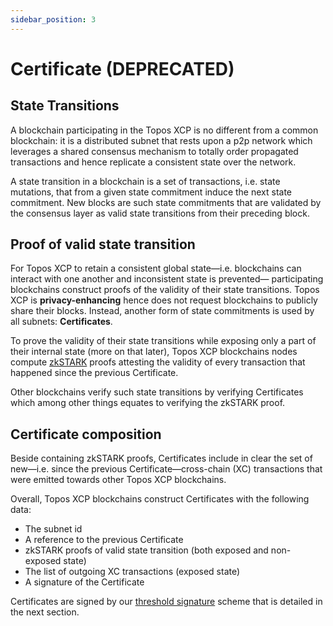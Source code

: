 ```yaml
---
sidebar_position: 3
---
```


# Certificate (DEPRECATED)

## State Transitions

A blockchain participating in the Topos XCP is no different from a common blockchain: it is a distributed subnet that rests upon a p2p network which leverages a shared consensus mechanism to totally order propagated transactions and hence replicate a consistent state over the network.

A state transition in a blockchain is a set of transactions, i.e. state mutations, that from a given state commitment induce the next state commitment. New blocks are such state commitments that are validated by the consensus layer as valid state transitions from their preceding block.

## Proof of valid state transition

For Topos XCP to retain a consistent global state—i.e. blockchains can interact with one another and inconsistent state is prevented— participating blockchains construct proofs of the validity of their state transitions. Topos XCP is **privacy-enhancing** hence does not request blockchains to publicly share their blocks. Instead, another form of state commitments is used by all subnets: **Certificates**.

To prove the validity of their state transitions while exposing only a part of their internal state (more on that later), Topos XCP blockchains nodes compute [zkSTARK](/learn/uci/state-transitions-validity) proofs attesting the validity of every transaction that happened since the previous Certificate.

Other blockchains verify such state transitions by verifying Certificates which among other things equates to verifying the zkSTARK proof.

## Certificate composition

Beside containing zkSTARK proofs, Certificates include in clear the set of new—i.e. since the previous Certificate—cross-chain (XC) transactions that were emitted towards other Topos XCP blockchains.

Overall, Topos XCP blockchains construct Certificates with the following data:

- The subnet id
- A reference to the previous Certificate
- zkSTARK proofs of valid state transition (both exposed and non-exposed state)
- The list of outgoing XC transactions (exposed state)
- A signature of the Certificate

Certificates are signed by our [threshold signature](/learn/uci/authentication) scheme that is detailed in the next section.
